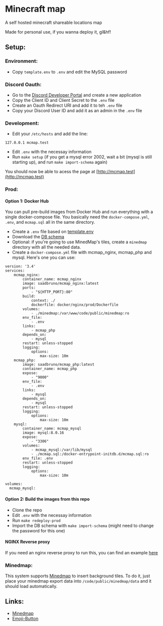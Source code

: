 # Minecraft map
A self hosted minecraft shareable locations map

Made for personal use, if you wanna deploy it, gl&hf!

## Setup:

### Environment:
- Copy `template.env` to `.env` and edit the MySQL password

### Discord Oauth:
- Go to the [Discord Developer Portal](https://discord.com/developers/applications) and create a new application
- Copy the Client ID and Client Secret to the `.env` file
- Create an Oauth Redirect URI and add it to teh `.env` file
- Copy your Discord User ID and add it as an admin in the `.env` file

### Development:
- Edit your `/etc/hosts` and add the line:
```
127.0.0.1 mcmap.test
```
- Edit `.env` with the necessay information
- Run `make setup` (if you get a mysql error 2002, wait a bit (mysql is still starting up), and run `make import-schema` again)

You should now be able to acess the page at [http://mcmap.test](http://mcmap.test)

### Prod:
#### Option 1: Docker Hub
You can pull pre-build images from Docker Hub and run everything with a single docker-compose file.
You basically need the `docker-compose.yml`, `.env`, and `mcmap.sql` all in the same directory.

- Create a `.env` file based on [template.env](https://raw.githubusercontent.com/saadbruno/minecraft-map/master/template.env)
- Download the [DB schema](https://raw.githubusercontent.com/saadbruno/minecraft-map/master/docker/mysql/mcmap.sql)
- Optional: if you're going to use MinedMap's tiles, create a `minedmap` directory with all the needed data.
- Create a `docker-compose.yml` file with mcmap_nginx, mcmap_php and mysql. Here's one you can use:
```
version: '3.4'
services:
    mcmap_nginx:
        container_name: mcmap_nginx
        image: saadbruno/mcmap_nginx:latest
        ports:
            - "${HTTP_PORT}:80"
        build:
            context: ./
            dockerfile: docker/nginx/prod/Dockerfile
        volumes:
            - ./minedmap:/var/www/code/public/minedmap:ro
        env_file:
            - .env
        links:
            - mcmap_php
        depends_on:
            - mysql
        restart: unless-stopped
        logging:
            options:
                max-size: 10m
    mcmap_php:
        image: saadbruno/mcmap_php:latest
        container_name: mcmap_php
        expose:
            - "9000"
        env_file:
            - .env
        links:
            - mysql
        depends_on:
            - mysql
        restart: unless-stopped
        logging:
            options:
                max-size: 10m
    mysql:
        container_name: mcmap_mysql
        image: mysql:8.0.16
        expose:
            - "3306"
        volumes:
            - mcmap_mysql:/var/lib/mysql
            - ./mcmap.sql:/docker-entrypoint-initdb.d/mcmap.sql:ro
        env_file: .env
        restart: unless-stopped
        logging:
            options:
                max-size: 10m

volumes:
  mcmap_mysql:
```

#### Option 2: Build the images from this repo
- Clone the repo
- Edit `.env` with the necessay information
- Run `make redeploy-prod`
- Import the DB schema with `make import-schema` (might need to change the password for this one)

#### NGINX Reverse proxy
If you need an nginx reverse proxy to run this, you can find an example [here](https://github.com/saadbruno/minecraft-map/blob/master/docker/nginx/prod/reverse-proy.conf)

### Minedmap:
This system supports [Minedmap](https://github.com/NeoRaider/MinedMap) to insert background tiles. To do it, just place your minedmap export data into `/code/public/minedmap/data` and it should load automatically.

## Links:
- [Minedmap](https://github.com/NeoRaider/MinedMap)
- [Emoji-Button](https://github.com/joeattardi/emoji-button)